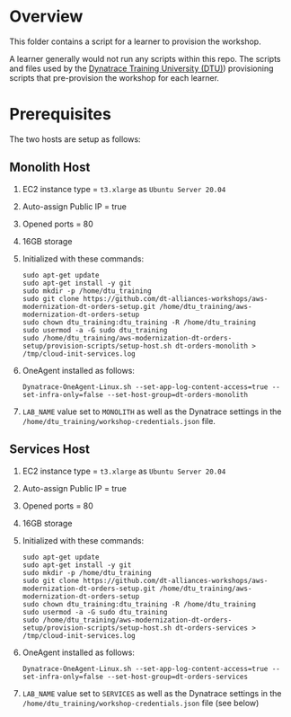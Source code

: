 # Overview

This folder contains a script for a learner to provision the workshop.

A learner generally would not run any scripts within this repo.  The scripts and files used by the [Dynatrace Training University (DTU)](https://university.dynatrace.com)) provisioning scripts that pre-provision the workshop for each learner.

# Prerequisites

The two hosts are setup as follows:

## Monolith Host

1. EC2 instance type = `t3.xlarge` as `Ubuntu Server 20.04`
1. Auto-assign Public IP = true
1. Opened ports = 80
1. 16GB storage
1. Initialized with these commands:

    ```
    sudo apt-get update
    sudo apt-get install -y git
    sudo mkdir -p /home/dtu_training
    sudo git clone https://github.com/dt-alliances-workshops/aws-modernization-dt-orders-setup.git /home/dtu_training/aws-modernization-dt-orders-setup
    sudo chown dtu_training:dtu_training -R /home/dtu_training
    sudo usermod -a -G sudo dtu_training
    sudo /home/dtu_training/aws-modernization-dt-orders-setup/provision-scripts/setup-host.sh dt-orders-monolith > /tmp/cloud-init-services.log
    ```

1. OneAgent installed as follows:

    `Dynatrace-OneAgent-Linux.sh --set-app-log-content-access=true --set-infra-only=false --set-host-group=dt-orders-monolith`

1. `LAB_NAME` value set to `MONOLITH` as well as the Dynatrace settings in the `/home/dtu_training/workshop-credentials.json` file.

## Services Host

1. EC2 instance type = `t3.xlarge` as `Ubuntu Server 20.04`
1. Auto-assign Public IP = true
1. Opened ports = 80
1. 16GB storage
1. Initialized with these commands:

    ```
    sudo apt-get update
    sudo apt-get install -y git
    sudo mkdir -p /home/dtu_training
    sudo git clone https://github.com/dt-alliances-workshops/aws-modernization-dt-orders-setup.git /home/dtu_training/aws-modernization-dt-orders-setup
    sudo chown dtu_training:dtu_training -R /home/dtu_training
    sudo usermod -a -G sudo dtu_training
    sudo /home/dtu_training/aws-modernization-dt-orders-setup/provision-scripts/setup-host.sh dt-orders-services > /tmp/cloud-init-services.log
    ```

1. OneAgent installed as follows:

    `Dynatrace-OneAgent-Linux.sh --set-app-log-content-access=true --set-infra-only=false --set-host-group=dt-orders-services`

1. `LAB_NAME` value set to `SERVICES` as well as the Dynatrace settings in the `/home/dtu_training/workshop-credentials.json` file (see below)
